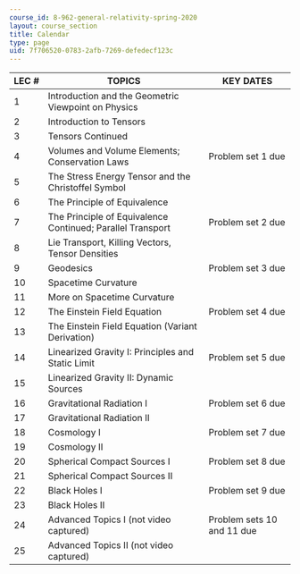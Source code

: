```yaml
---
course_id: 8-962-general-relativity-spring-2020
layout: course_section
title: Calendar
type: page
uid: 7f706520-0783-2afb-7269-defedecf123c
---
```


| LEC # | TOPICS | KEY DATES |
| --- | --- | --- |
| 1 | Introduction and the Geometric Viewpoint on Physics | &nbsp; |
| 2 | Introduction to Tensors | &nbsp; |
| 3 | Tensors Continued | &nbsp; |
| 4 | Volumes and Volume Elements; Conservation Laws | Problem set 1 due |
| 5 | The Stress Energy Tensor and the Christoffel Symbol | &nbsp; |
| 6 | The Principle of Equivalence | &nbsp; |
| 7 | The Principle of Equivalence Continued; Parallel Transport | Problem set 2 due |
| 8 | Lie Transport, Killing Vectors, Tensor Densities | &nbsp; |
| 9 | Geodesics | Problem set 3 due |
| 10 | Spacetime Curvature | &nbsp; |
| 11 | More on Spacetime Curvature | &nbsp; |
| 12 | The Einstein Field Equation | Problem set 4 due |
| 13 | The Einstein Field Equation (Variant Derivation) | &nbsp; |
| 14 | Linearized Gravity I: Principles and Static Limit | Problem set 5 due |
| 15 | Linearized Gravity II: Dynamic Sources | &nbsp; |
| 16 | Gravitational Radiation I | Problem set 6 due |
| 17 | Gravitational Radiation II | &nbsp; |
| 18 | Cosmology I | Problem set 7 due |
| 19 | Cosmology II | &nbsp; |
| 20 | Spherical Compact Sources I | Problem set 8 due |
| 21 | Spherical Compact Sources II | &nbsp; |
| 22 | Black Holes I | Problem set 9 due |
| 23 | Black Holes II | &nbsp; |
| 24 | Advanced Topics I (not video captured) | Problem sets 10 and 11 due |
| 25 | Advanced Topics II (not video captured) |